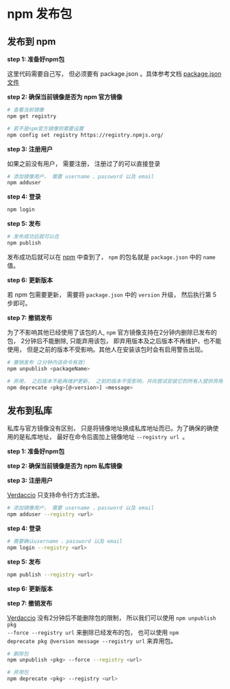 # npm 发布包

## 发布到 npm

**step 1: 准备好npm包**

这里代码需要自己写， 但必须要有 package.json 。具体参考文档 [package.json 文件](http://javascript.ruanyifeng.com/nodejs/packagejson.html#toc0)

**step 2: 确保当前镜像是否为 npm 官方镜像**

```bash
# 查看当前镜像
npm get registry    

# 若不是npm官方镜像则需要设置
npm config set registry https://registry.npmjs.org/
```

**step 3: 注册用户**

如果之前没有用户， 需要注册， 注册过了的可以直接登录
```bash
# 添加镜像用户， 需要 username 、password 以及 email
npm adduser
```

**step 4: 登录**

```bash
npm login
```
**step 5: 发布**

```bash
# 发布成功后就可以在
npm publish
```

发布成功后就可以在 [npm](https://www.npmjs.com/) 中查到了， <code>npm</code> 的包名就是 <code>package.json</code> 中的 <code>name</code> 值。

**step 6: 更新版本**

若 npm 包需要更新， 需要将 <code>package.json</code> 中的 <code>version</code> 升级， 然后执行第 5 步即可。

**step 7: 撤销发布**

为了不影响其他已经使用了该包的人, <code>npm</code> 官方镜像支持在2分钟内删除已发布的包， 2分钟后不能删除, 只能弃用该包， 即弃用版本及之后版本不再维护，也不能使用， 但是之前的版本不受影响。其他人在安装该包时会有启用警告出现。

```bash
# 撤销发布（2分钟内该命令有效）
npm unpublish <packageName>

# 弃用， 之后版本不能再维护更新， 之前的版本不受影响，并向尝试安装它的所有人提供弃用警告
npm deprecate <pkg>[@<version>] <message>
```

## 发布到私库

私库与官方镜像没有区别， 只是将镜像地址换成私库地址而已。为了确保的确使用的是私库地址， 最好在命令后面加上镜像地址 <code>--registry url </code>。

**step 1: 准备好npm包**

**step 2: 确保当前镜像是否为 npm 私库镜像**

**step 3: 注册用户**

[Verdaccio](https://verdaccio.org/zh-CN/) 只支持命令行方式注册。

```bash
# 添加镜像用户， 需要 username 、password 以及 email
npm adduser --registry <url>
```

**step 4: 登录**

```bash
# 需要确认username 、password 以及 email
npm login --registry <url>
```

**step 5: 发布**

```bash
npm publish --registry <url>
```

**step 6: 更新版本**

**step 7: 撤销发布**

[Verdaccio](https://verdaccio.org/zh-CN/)  没有2分钟后不能删除包的限制， 所以我们可以使用 <code>npm unpublish pkg --force --registry url</code> 来删除已经发布的包， 也可以使用 <code>npm deprecate pkg @version message --registry url</code> 来弃用包。

```bash
# 删除包
npm unpublish <pkg> --force --registry <url>

# 弃用包
npm deprecate <pkg> --registry <url>
```